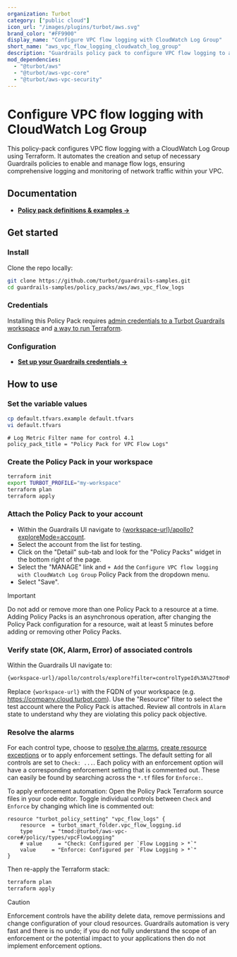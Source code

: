 ```yaml
---
organization: Turbot
category: ["public cloud"]
icon_url: "/images/plugins/turbot/aws.svg"
brand_color: "#FF9900"
display_name: "Configure VPC flow logging with CloudWatch Log Group"
short_name: "aws_vpc_flow_logging_cloudwatch_log_group"
description: "Guardrails policy pack to configure VPC flow logging to a CloudWatch Log Group."
mod_dependencies:
  - "@turbot/aws"
  - "@turbot/aws-vpc-core"
  - "@turbot/aws-vpc-security"
---
```


# Configure VPC flow logging with CloudWatch Log Group

This policy-pack configures VPC flow logging with a CloudWatch Log Group using Terraform. It automates the creation and setup of necessary Guardrails policies to enable and manage flow logs, ensuring comprehensive logging and monitoring of network traffic within your VPC.

## Documentation

- **[Policy pack definitions & examples →](#)**

## Get started

### Install

Clone the repo locally:

```sh
git clone https://github.com/turbot/guardrails-samples.git
cd guardrails-samples/policy_packs/aws/aws_vpc_flow_logs
```

### Credentials

Installing this Policy Pack requires [admin credentials to a Turbot Guardrails workspace](https://turbot.com/guardrails/docs/guides/iam/access-keys) and [a way to run Terraform](https://turbot.com/guardrails/docs/7-minute-labs/terraform).

### Configuration

- **[Set up your Guardrails credentials →](https://turbot.com/guardrails/docs/7-minute-labs/cli#set-up-your-turbot-credentials)**

## How to use

### Set the variable values

  ```sh
  cp default.tfvars.example default.tfvars
  vi default.tfvars
  ```

  ```hcl
  # Log Metric Filter name for control 4.1
  policy_pack_title = "Policy Pack for VPC Flow Logs"
  ```

### Create the Policy Pack in your workspace

  ```sh
  terraform init
  export TURBOT_PROFILE="my-workspace"
  terraform plan 
  terraform apply
  ```

### Attach the Policy Pack to your account

- Within the Guardrails UI navigate to [{workspace-url}/apollo?exploreMode=account](#).
- Select the account from the list for testing.
- Click on the "Detail" sub-tab and look for the "Policy Packs" widget in the bottom right of the page.
- Select the "MANAGE" link and `+ Add` the `Configure VPC flow logging with CloudWatch Log Group` Policy Pack from the dropdown menu.
- Select "Save".

> [!IMPORTANT]
> Do not add or remove more than one Policy Pack to a resource at a time. Adding Policy Packs is an asynchronous operation, after changing the Policy Pack configuration for a resource, wait at least 5 minutes before adding or removing other Policy Packs.

### Verify state (OK, Alarm, Error) of associated controls

Within the Guardrails UI navigate to:

  ```sh
  {workspace-url}/apollo/controls/explore?filter=controlTypeId%3A%27tmod%3A%40turbot%2Faws-vpc-core%23%2Fcontrol%2Ftypes%2FvpcFlowloggingStack%27
  ```

  Replace `{workspace-url}` with the FQDN of your workspace (e.g. <https://company.cloud.turbot.com>). Use the "Resource" filter to select the test account where the Policy Pack is attached. Review all controls in `Alarm` state to understand why they are violating this policy pack objective.

### Resolve the alarms

For each control type, choose to [resolve the alarms](https://turbot.com/guardrails/docs/guides/quick-actions), [create resource exceptions](https://turbot.com/guardrails/docs/getting-started/activity-exceptions#manual-policy-exceptions) or to apply enforcement settings. The default setting for all controls are set to `Check: ...`. Each policy with an enforcement option will have a corresponding enforcement setting that is commented out. These can easily be found by searching across the `*.tf` files for `Enforce:`.

To apply enforcement automation: Open the Policy Pack Terraform source files in your code editor. Toggle individual controls between `Check` and `Enforce` by changing which line is commented out:

  ```hcl
  resource "turbot_policy_setting" "vpc_flow_logs" {
      resource  = turbot_smart_folder.vpc_flow_logging.id
      type      = "tmod:@turbot/aws-vpc-core#/policy/types/vpcFlowLogging"
      # value     = "Check: Configured per `Flow Logging > *`"
      value     = "Enforce: Configured per `Flow Logging > *`"
  }
  ```

  Then re-apply the Terraform stack:

```sh
terraform plan 
terraform apply
```

> [!CAUTION]
> Enforcement controls have the ability delete data, remove permissions and change configuration of your cloud resources. Guardrails automation is very fast and there is no undo; if you do not fully understand the scope of an enforcement or the potential impact to your applications then do not implement enforcement options.
